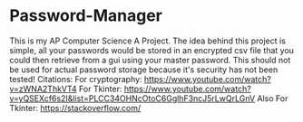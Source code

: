 # Password-Manager
This is my AP Computer Science A Project.
The idea behind this project is simple, all your passwords would be stored in an encrypted csv file that you could then retrieve from a gui using your master password.
This should not be used for actual password storage because it's security has not been tested!
Citations:
        For cryptography: https://www.youtube.com/watch?v=zWNA2ThkVT4
        For Tkinter: https://www.youtube.com/watch?v=yQSEXcf6s2I&list=PLCC34OHNcOtoC6GglhF3ncJ5rLwQrLGnV
        Also For Tkinter: https://stackoverflow.com/
